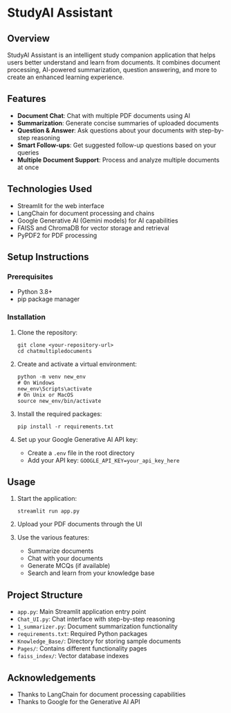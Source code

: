 # StudyAI Assistant

## Overview
StudyAI Assistant is an intelligent study companion application that helps users better understand and learn from documents. It combines document processing, AI-powered summarization, question answering, and more to create an enhanced learning experience.

## Features
- **Document Chat**: Chat with multiple PDF documents using AI
- **Summarization**: Generate concise summaries of uploaded documents
- **Question & Answer**: Ask questions about your documents with step-by-step reasoning
- **Smart Follow-ups**: Get suggested follow-up questions based on your queries
- **Multiple Document Support**: Process and analyze multiple documents at once

## Technologies Used
- Streamlit for the web interface
- LangChain for document processing and chains
- Google Generative AI (Gemini models) for AI capabilities
- FAISS and ChromaDB for vector storage and retrieval
- PyPDF2 for PDF processing

## Setup Instructions

### Prerequisites
- Python 3.8+
- pip package manager

### Installation
1. Clone the repository:
   ```
   git clone <your-repository-url>
   cd chatmultipledocuments
   ```

2. Create and activate a virtual environment:
   ```
   python -m venv new_env
   # On Windows
   new_env\Scripts\activate
   # On Unix or MacOS
   source new_env/bin/activate
   ```

3. Install the required packages:
   ```
   pip install -r requirements.txt
   ```

4. Set up your Google Generative AI API key:
   - Create a `.env` file in the root directory
   - Add your API key: `GOOGLE_API_KEY=your_api_key_here`

## Usage
1. Start the application:
   ```
   streamlit run app.py
   ```

2. Upload your PDF documents through the UI
3. Use the various features:
   - Summarize documents
   - Chat with your documents
   - Generate MCQs (if available)
   - Search and learn from your knowledge base

## Project Structure
- `app.py`: Main Streamlit application entry point
- `Chat_UI.py`: Chat interface with step-by-step reasoning
- `1_summarizer.py`: Document summarization functionality
- `requirements.txt`: Required Python packages
- `Knowledge_Base/`: Directory for storing sample documents
- `Pages/`: Contains different functionality pages
- `faiss_index/`: Vector database indexes

## Acknowledgements
- Thanks to LangChain for document processing capabilities
- Thanks to Google for the Generative AI API
